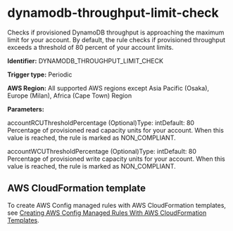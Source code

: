 # dynamodb\-throughput\-limit\-check<a name="dynamodb-throughput-limit-check"></a>

Checks if provisioned DynamoDB throughput is approaching the maximum limit for your account\. By default, the rule checks if provisioned throughput exceeds a threshold of 80 percent of your account limits\.

**Identifier:** DYNAMODB\_THROUGHPUT\_LIMIT\_CHECK

**Trigger type:** Periodic

**AWS Region:** All supported AWS regions except Asia Pacific \(Osaka\), Europe \(Milan\), Africa \(Cape Town\) Region

**Parameters:**

accountRCUThresholdPercentage \(Optional\)Type: intDefault: 80  
Percentage of provisioned read capacity units for your account\. When this value is reached, the rule is marked as NON\_COMPLIANT\.

accountWCUThresholdPercentage \(Optional\)Type: intDefault: 80  
Percentage of provisioned write capacity units for your account\. When this value is reached, the rule is marked as NON\_COMPLIANT\.

## AWS CloudFormation template<a name="w29aac11c33c17b7d105c15"></a>

To create AWS Config managed rules with AWS CloudFormation templates, see [Creating AWS Config Managed Rules With AWS CloudFormation Templates](aws-config-managed-rules-cloudformation-templates.md)\.